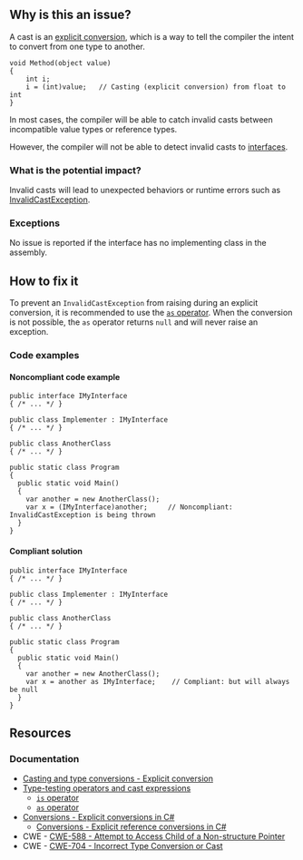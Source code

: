 ## Why is this an issue?
 
A cast is an [explicit
conversion](https://learn.microsoft.com/en-us/dotnet/csharp/programming-guide/types/casting-and-type-conversions#explicit-conversions), which is a way to tell the compiler the intent to convert from one type to another.

    void Method(object value)
    {
        int i;
        i = (int)value;   // Casting (explicit conversion) from float to int
    }

In most cases, the compiler will be able to catch invalid casts between incompatible value types or reference types.
 
However, the compiler will not be able to detect invalid casts to [interfaces](https://learn.microsoft.com/en-us/dotnet/csharp/language-reference/keywords/interface).
 
### What is the potential impact?
 
Invalid casts will lead to unexpected behaviors or runtime errors such as [InvalidCastException](https://learn.microsoft.com/en-us/dotnet/api/system.invalidcastexception).
 
### Exceptions
 
No issue is reported if the interface has no implementing class in the assembly.
 
## How to fix it
 
To prevent an `InvalidCastException` from raising during an explicit conversion, it is recommended to use the [`as` operator](https://learn.microsoft.com/en-us/dotnet/csharp/language-reference/operators/type-testing-and-cast#as-operator). When the conversion is not possible, the `as` operator returns `null` and will never raise an exception.
 
### Code examples
 
#### Noncompliant code example

    public interface IMyInterface
    { /* ... */ }
    
    public class Implementer : IMyInterface
    { /* ... */ }
    
    public class AnotherClass
    { /* ... */ }
    
    public static class Program
    {
      public static void Main()
      {
        var another = new AnotherClass();
        var x = (IMyInterface)another;     // Noncompliant: InvalidCastException is being thrown
      }
    }

#### Compliant solution

    public interface IMyInterface
    { /* ... */ }
    
    public class Implementer : IMyInterface
    { /* ... */ }
    
    public class AnotherClass
    { /* ... */ }
    
    public static class Program
    {
      public static void Main()
      {
        var another = new AnotherClass();
        var x = another as IMyInterface;    // Compliant: but will always be null
      }
    }

## Resources
 
### Documentation
 
- [Casting and
  type conversions - Explicit conversion](https://learn.microsoft.com/en-us/dotnet/csharp/programming-guide/types/casting-and-type-conversions#explicit-conversions)
- [Type-testing operators and cast
  expressions](https://learn.microsoft.com/en-us/dotnet/csharp/language-reference/operators/type-testing-and-cast)
    - [`is`
      operator](https://learn.microsoft.com/en-us/dotnet/csharp/language-reference/operators/type-testing-and-cast#is-operator)
    - [`as`
      operator](https://learn.microsoft.com/en-us/dotnet/csharp/language-reference/operators/type-testing-and-cast#as-operator)
- [Conversions -
  Explicit conversions in C#](https://learn.microsoft.com/en-us/dotnet/csharp/language-reference/language-specification/conversions#103-explicit-conversions)
    - [Conversions - Explicit reference conversions in C#](https://learn.microsoft.com/en-us/dotnet/csharp/language-reference/language-specification/conversions#1035-explicit-reference-conversions)
- CWE - [CWE-588 - Attempt to Access Child of a Non-structure Pointer](https://cwe.mitre.org/data/definitions/588)
- CWE - [CWE-704 - Incorrect Type Conversion or Cast](https://cwe.mitre.org/data/definitions/704)